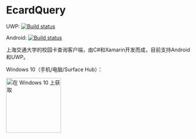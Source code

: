 # EcardQuery

UWP:
[![Build status](https://ci.appveyor.com/api/projects/status/9x9jed8wpsmmgn5m/branch/master?svg=true)](https://ci.appveyor.com/project/taoyouh/ecardquery/branch/master)

Android:
[![Build status](https://ci.appveyor.com/api/projects/status/04kkwjhwdtb8cedi/branch/master?svg=true)](https://ci.appveyor.com/project/taoyouh/ecardquery-ve57e/branch/master)


上海交通大学的校园卡查询客户端，由C#和Xamarin开发而成，目前支持Android和UWP。

Windows 10（手机/电脑/Surface Hub）：

<a href="https://www.microsoft.com/store/apps/9nblggh69gq2?ocid=badge"><img src="https://assets.windowsphone.com/1cfd01f7-aad6-4896-8eb7-fea5f600e42d/Chinese_Simplified_Get_it_Win_10_InvariantCulture_Default.png" width=150 alt="在 Windows 10 上获取" /></a>
